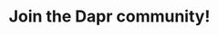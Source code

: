 ---
title: "Join the Dapr community!"
description: "Join the Dapr community!"
draft: false

community:

  - logo : "images/community/discord-logo.png"
    alt: "Dapr Discord"
    title: "Join the Dapr Discord"
    summary: "The Dapr Discord is the best place to go to if you need help from the community, including Dapr contributors & maintainers, about the Dapr building block APIs or running Dapr in production. If you're already experienced with Dapr, you're very welcome to help others by answering questions."
    cta :
      enable : true
      label : "Go to the Dapr Discord"
      link : "https://bit.ly/dapr-discord"

  - logo : "images/community/github-logo.png"
    alt: "Dapr GitHub"
    title: "Help contribute to Dapr"
    summary: "Dapr is completely open source and part of the [Cloud Native Computing Foundation](https://www.cncf.io/projects/dapr/). We welcome all sorts of contributions from the community, from website improvements, better docs, bug fixes, or new features. If you're interested in contributing to Dapr, please check out the GitHub organization and the [contribution guidelines](https://docs.dapr.io/contributing/) in the docs."
    cta :
      enable : true
      label : "Visit the Dapr org on GitHub"
      link : "https://www.github.com/dapr"

  - logo : "images/community/dapr-presentation.png"
    alt: "Dapr Presentation"
    title: "Give a Dapr presentation"
    summary: "There are many Dapr enthusiasts who give presentations at local meetups, global conferences, or interally at work. Dapr provides a complete PowerPoint slide deck that can be used for this purpose. Use this deck as a starting point and customize it to your needs. visit the Dapr docs to download the slide deck. Claim the [Dapr presenter badge](https://github.com/dapr/community/tree/master/presentations) once you've given a Dapr presentation!"
    cta :
      enable : true
      label : "Download the Dapr slide deck"
      link : "https://docs.dapr.io/contributing/presentations/"

  - logo : "images/community/youtube-logo.png"
    alt: "Dapr YouTube"
    title: "Subscribe to the Dapr YouTube channel"
    summary: "The Dapr YouTube channels contains all the recordings of Dapr Community Calls, Dapr Day sessions, and other Dapr related content such as a playlist of video's created by the community. Make sure to subscribe to the channel to stay up to date with the latest Dapr video content and watch our bi-weekly live streams there."
    cta :
      enable : true
      label : "Go to the Dapr YouTube channel"
      link : "https://www.youtube.com/daprdev"

  - logo : "images/community/x-logo-black.png"
    alt: "Dapr X (Twitter)"
    title: "Follow us on X"
    summary: "Important news such as new releases, case studies, and Dapr related events are shared on X. Follow us there to stay up to date with the latest Dapr news."
    cta :
      enable : true
      label : "Go to the Dapr on X"
      link : "https://x.com/daprdev"

  - logo : "images/community/dapr-meteor-logo.png"
    alt: "Become a Dapr Meteor"
    title: "Become a Dapr Meteor"
    summary: "Dapr Meteors are a group of Dapr enthusiasts who make a big impact in the community by helping others, creating content, and contributing to the project. If you're passionate about Dapr and want to help others, consider becoming a Dapr Meteor."
    cta :
      enable : true
      label : "Learn about the Dapr Meteors Program"
      link : "community/program"
---